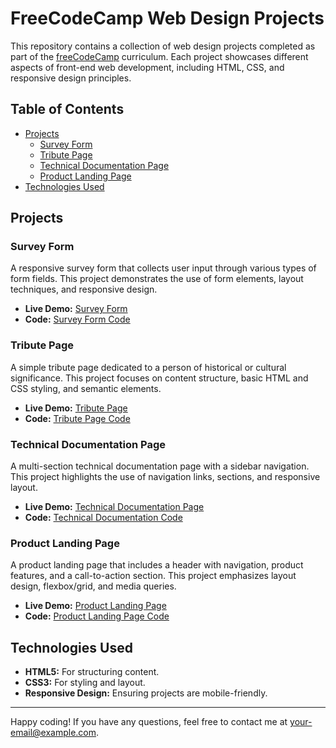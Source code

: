 # FreeCodeCamp Web Design Projects

This repository contains a collection of web design projects completed as part of the [freeCodeCamp](https://www.freecodecamp.org/) curriculum. Each project showcases different aspects of front-end web development, including HTML, CSS, and responsive design principles.

## Table of Contents

- [Projects](#projects)
  - [Survey Form](#survey-form)
  - [Tribute Page](#tribute-page)
  - [Technical Documentation Page](#technical-documentation-page)
  - [Product Landing Page](#product-landing-page)
- [Technologies Used](#technologies-used)

## Projects

### Survey Form

A responsive survey form that collects user input through various types of form fields. This project demonstrates the use of form elements, layout techniques, and responsive design.

- **Live Demo:** [Survey Form](https://prathamr-codes.github.io/Web-Design-Projects/Survey-Form/index.html)
- **Code:** [Survey Form Code](https://github.com/Prathamr-codes/Web-Design-Projects/tree/main/Survey-Form)

### Tribute Page

A simple tribute page dedicated to a person of historical or cultural significance. This project focuses on content structure, basic HTML and CSS styling, and semantic elements.

- **Live Demo:** [Tribute Page](https://prathamr-codes.github.io/Web-Design-Projects/Tribute-Page/index.html)
- **Code:** [Tribute Page Code](https://github.com/Prathamr-codes/Web-Design-Projects/tree/main/Tribute-Page)

### Technical Documentation Page

A multi-section technical documentation page with a sidebar navigation. This project highlights the use of navigation links, sections, and responsive layout.

- **Live Demo:** [Technical Documentation Page](https://prathamr-codes.github.io/Web-Design-Projects/Documentation-Page/index.html)
- **Code:** [Technical Documentation Code](https://github.com/Prathamr-codes/Web-Design-Projects/tree/main/Documentation-Page)

### Product Landing Page

A product landing page that includes a header with navigation, product features, and a call-to-action section. This project emphasizes layout design, flexbox/grid, and media queries.

- **Live Demo:** [Product Landing Page](https://prathamr-codes.github.io/Web-Design-Projects/Landing-Page/index.html)
- **Code:** [Product Landing Page Code](https://github.com/Prathamr-codes/Web-Design-Projects/tree/main/Landing-Page)

## Technologies Used

- **HTML5:** For structuring content.
- **CSS3:** For styling and layout.
- **Responsive Design:** Ensuring projects are mobile-friendly.

---

Happy coding! If you have any questions, feel free to contact me at [your-email@example.com](mailto:your-email@example.com).

